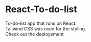 # React-To-do-list
To-do-list app that runs on React.</br>
Tailwind CSS was used for the styling.</br>
Check out the deployement
